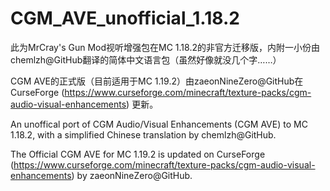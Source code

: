 # CGM_AVE_unofficial_1.18.2
此为MrCray's Gun Mod视听增强包在MC 1.18.2的非官方迁移版，内附一小份由chemlzh@GitHub翻译的简体中文语言包（虽然好像就没几个字……）

CGM AVE的正式版（目前适用于MC 1.19.2）由zaeonNineZero@GitHub在CurseForge (https://www.curseforge.com/minecraft/texture-packs/cgm-audio-visual-enhancements) 更新。

An unoffical port of CGM Audio/Visual Enhancements (CGM AVE)  to MC 1.18.2, with a simplified Chinese translation by chemlzh@GitHub.

The Official CGM AVE for MC 1.19.2 is updated on CurseForge (https://www.curseforge.com/minecraft/texture-packs/cgm-audio-visual-enhancements) by zaeonNineZero@GitHub.

